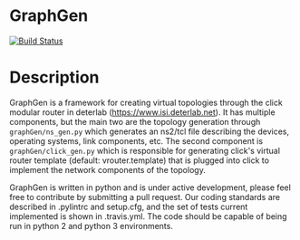 GraphGen
========

[![Build Status](https://travis-ci.org/ISIEdgeLab/graphGen.svg?branch=master)](https://travis-ci.org/ISIEdgeLab/graphGen)

# Description

GraphGen is a framework for creating virtual topologies through the click modular router in deterlab (https://www.isi.deterlab.net).  It has multiple components, but the main two are the topology generation through `graphGen/ns_gen.py` which generates an ns2/tcl file describing the devices, operating systems, link components, etc.  The second component is `graphGen/click_gen.py` which is responsible for generating click's virtual router template (default: vrouter.template) that is plugged into click to implement the network components of the topology.

GraphGen is written in python and is under active development, please feel free to contribute by submitting a pull request.  Our coding standards are described in .pylintrc and setup.cfg, and the set of tests current implemented is shown in .travis.yml.  The code should be capable of being run in python 2 and python 3 environments.

